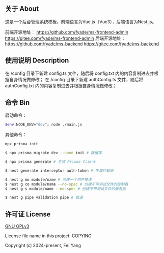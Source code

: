 ## 关于 About

这是一个后台管理系统模板，前端语言为Vue.js（Vue3），后端语言为Nest.js。

前端开源地址：
https://github.com/fyade/ms-frontend-admin
https://gitee.com/fyade/ms-frontend-admin
后端开源地址：
https://github.com/fyade/ms-backend
https://gitee.com/fyade/ms-backend

## 使用说明 Description

在 /config 目录下新建 config.ts 文件，随后将 config.txt 内的内容复制进去并根据自身情况做修改；
在 /config 目录下新建 authConfig.ts 文件，随后将 authConfig.txt 内的内容复制进去并根据自身情况做修改；

## 命令 Bin

启动命令：
```bash
$env:NODE_ENV="dev"; node ./main.js
```

其他命令：
```bash
npx prisma init
```

```bash
$ npx prisma migrate dev --name init # 数据库
```

```bash
$ npx prisma generate # 生成 Prisma Client
```

```bash
$ nest generate interceptor auth-token # 生成拦截器
```

```bash
$ nest g mo module/name # 创建一个用户模块
$ nest g co module/name --no-spec # 创建不带测试文件的控制器
$ nest g s module/name --no-spec # 创建不带测试文件的服务层
```

```bash
$ nest g pipe validation pipe # 管道
```

## 许可证 License

[GNU GPLv3](https://www.gnu.org/licenses/gpl-3.0.txt)

License file name in this project: COPYING

Copyright (c) 2024-present, Fei Yang
